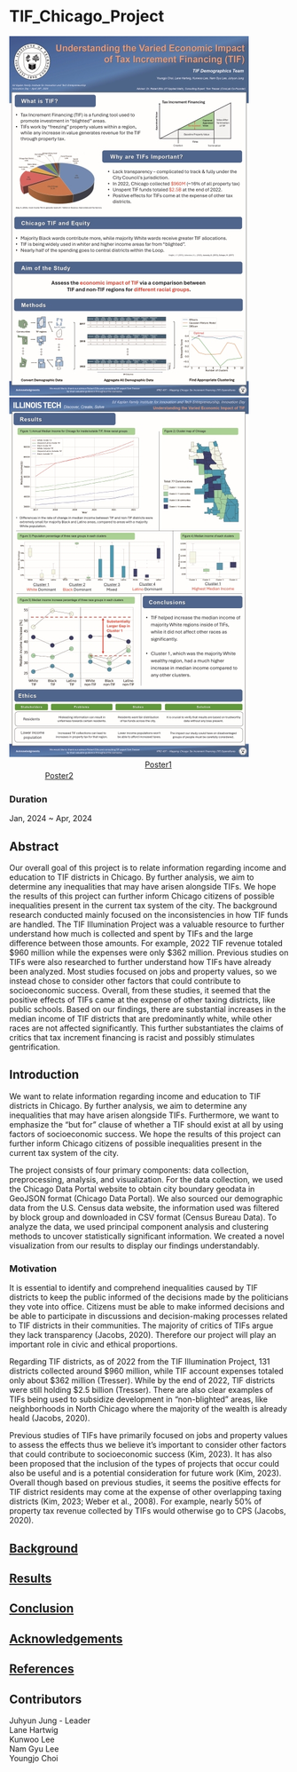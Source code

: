 # TIF_Chicago_Project
![Poster1](/_asset/img/Intro_1.jpg)![Poster1](/_asset/img/Intro_2.jpg)   
ㅤㅤㅤㅤㅤㅤㅤㅤㅤㅤㅤㅤㅤㅤㅤㅤㅤㅤㅤ[Poster1](/_asset/img/Intro1.jpg)ㅤㅤㅤㅤㅤㅤㅤㅤㅤㅤㅤㅤㅤㅤㅤㅤㅤㅤㅤㅤㅤ[Poster2](/_asset/img/Intro2.jpg)



### Duration
Jan, 2024 ~ Apr, 2024

## Abstract
Our overall goal of this project is to relate information regarding income and education to TIF districts in Chicago. By further analysis, we aim to determine any inequalities that may have arisen alongside TIFs. We hope the results of this project can further inform Chicago citizens of possible inequalities present in the current tax system of the city. 
The background research conducted mainly focused on the inconsistencies in how TIF funds are handled. The TIF Illumination Project was a valuable resource to further understand how much is collected and spent by TIFs and the large difference between those amounts. For example, 2022 TIF revenue totaled $960 million while the expenses were only $362 million. Previous studies on TIFs were also researched to further understand how TIFs have already been analyzed. Most studies focused on jobs and property values, so we instead chose to consider other factors that could contribute to socioeconomic success. Overall, from these studies, it seemed that the positive effects of TIFs came at the expense of other taxing districts, like public schools.
    Based on our findings, there are substantial increases in the median income of TIF districts that are predominantly white, while other races are not affected significantly. This further substantiates the claims of critics that tax increment financing is racist and possibly stimulates gentrification.
    
## Introduction
  We want to relate information regarding income and education to TIF districts in Chicago. By further analysis, we aim to determine any inequalities that may have arisen alongside TIFs. Furthermore, we want to emphasize the “but for” clause of whether a TIF should exist at all by using factors of socioeconomic success. We hope the results of this project can further inform Chicago citizens of possible inequalities present in the current tax system of the city. 

  The project consists of four primary components: data collection, preprocessing, analysis, and visualization. For the data collection, we used the Chicago Data Portal website to obtain city boundary geodata in GeoJSON format (Chicago Data Portal). We also sourced our demographic data from the U.S. Census data website, the information used was filtered by block group and downloaded in CSV format (Census Bureau Data). To analyze the data, we used principal component analysis and clustering methods to uncover statistically significant information. We created a novel visualization from our results to display our findings understandably.

### Motivation
  It is essential to identify and comprehend inequalities caused by TIF districts to keep the public informed of the decisions made by the politicians they vote into office. Citizens must be able to make informed decisions and be able to participate in discussions and decision-making processes related to TIF districts in their communities. The majority of critics of TIFs argue they lack transparency (Jacobs, 2020). Therefore our project will play an important role in civic and ethical proportions. 

  Regarding TIF districts, as of 2022 from the TIF Illumination Project, 131 districts collected around $960 million, while TIF account expenses totaled only about $362 million (Tresser). While by the end of 2022, TIF districts were still holding $2.5 billion (Tresser). There are also clear examples of TIFs being used to subsidize development in “non-blighted” areas, like neighborhoods in North Chicago where the majority of the wealth is already heald (Jacobs, 2020).

  Previous studies of TIFs have primarily focused on jobs and property values to assess the effects thus we believe it’s important to consider other factors that could contribute to socioeconomic success (Kim, 2023). It has also been proposed that the inclusion of the types of projects that occur could also be useful and is a potential consideration for future work (Kim, 2023). Overall though based on previous studies, it seems the positive effects for TIF district residents may come at the expense of other overlapping taxing districts (Kim, 2023; Weber et al., 2008). For example, nearly 50% of property tax revenue collected by TIFs would otherwise go to CPS (Jacobs, 2020).

## [Background](./Documentation/Background.md)

## [Results](./Documentation/Results.md)

<!-- ## Conclusion and Limitations - Joe -->
## [Conclusion](./Documentation/Conclusion.md)

<!-- ## Acknowledgements - Lane -->
## [Acknowledgements](./Documentation/Acknowledgment.md)

<!-- ## References - All -->
## [References](./Documentation/Reference.md)

## Contributors
 Juhyun Jung - Leader   
 Lane Hartwig  
 Kunwoo Lee  
 Nam Gyu Lee  
 Youngjo Choi

